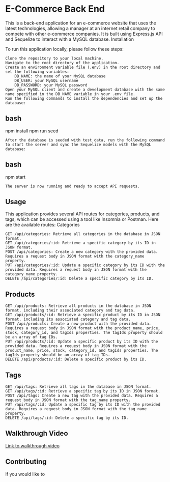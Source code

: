 # E-Commerce Back End

This is a back-end application for an e-commerce website that uses the latest technologies, allowing a manager at an internet retail company to compete with other e-commerce companies. It is built using Express.js API and Sequelize to interact with a MySQL database.
Installation

To run this application locally, please follow these steps:

    Clone the repository to your local machine.
    Navigate to the root directory of the application.
    Create an environment variable file (.env) in the root directory and set the following variables:
        DB_NAME: the name of your MySQL database
        DB_USER: your MySQL username
        DB_PASSWORD: your MySQL password
    Open your MySQL client and create a development database with the same name specified in the DB_NAME variable in your .env file.
    Run the following commands to install the dependencies and set up the database:

## bash

npm install
npm run seed

    After the database is seeded with test data, run the following command to start the server and sync the Sequelize models with the MySQL database:

## bash

npm start

    The server is now running and ready to accept API requests.

## Usage

This application provides several API routes for categories, products, and tags, which can be accessed using a tool like Insomnia or Postman. Here are the available routes:
Categories

    GET /api/categories: Retrieve all categories in the database in JSON format.
    GET /api/categories/:id: Retrieve a specific category by its ID in JSON format.
    POST /api/categories: Create a new category with the provided data. Requires a request body in JSON format with the category_name property.
    PUT /api/categories/:id: Update a specific category by its ID with the provided data. Requires a request body in JSON format with the category_name property.
    DELETE /api/categories/:id: Delete a specific category by its ID.

## Products

    GET /api/products: Retrieve all products in the database in JSON format, including their associated category and tag data.
    GET /api/products/:id: Retrieve a specific product by its ID in JSON format, including its associated category and tag data.
    POST /api/products: Create a new product with the provided data. Requires a request body in JSON format with the product_name, price, stock, category_id, and tagIds properties. The tagIds property should be an array of tag IDs.
    PUT /api/products/:id: Update a specific product by its ID with the provided data. Requires a request body in JSON format with the product_name, price, stock, category_id, and tagIds properties. The tagIds property should be an array of tag IDs.
    DELETE /api/products/:id: Delete a specific product by its ID.

## Tags

    GET /api/tags: Retrieve all tags in the database in JSON format.
    GET /api/tags/:id: Retrieve a specific tag by its ID in JSON format.
    POST /api/tags: Create a new tag with the provided data. Requires a request body in JSON format with the tag_name property.
    PUT /api/tags/:id: Update a specific tag by its ID with the provided data. Requires a request body in JSON format with the tag_name property.
    DELETE /api/tags/:id: Delete a specific tag by its ID.

## Walkthrough Video

[Link to walkthrough video](https://youtu.be/QUn5E0gEvuQ)

## Contributing

If you would like to